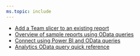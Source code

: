 ```yaml
---
ms.topic: include
---
```


* [Add a Team slicer to an existing report](/azure/devops/report/powerbi/sample-boards-teamslicer)
* [Overview of sample reports using OData queries](/azure/devops/report/powerbi/sample-odata-overview)
* [Connect using Power BI and OData queries](/azure/devops/report/powerbi/odataquery-connect)
* [Analytics OData query quick reference](/azure/devops/report/powerbi//azure/devops/report/powerbi/extend-analytics/quick-ref)

